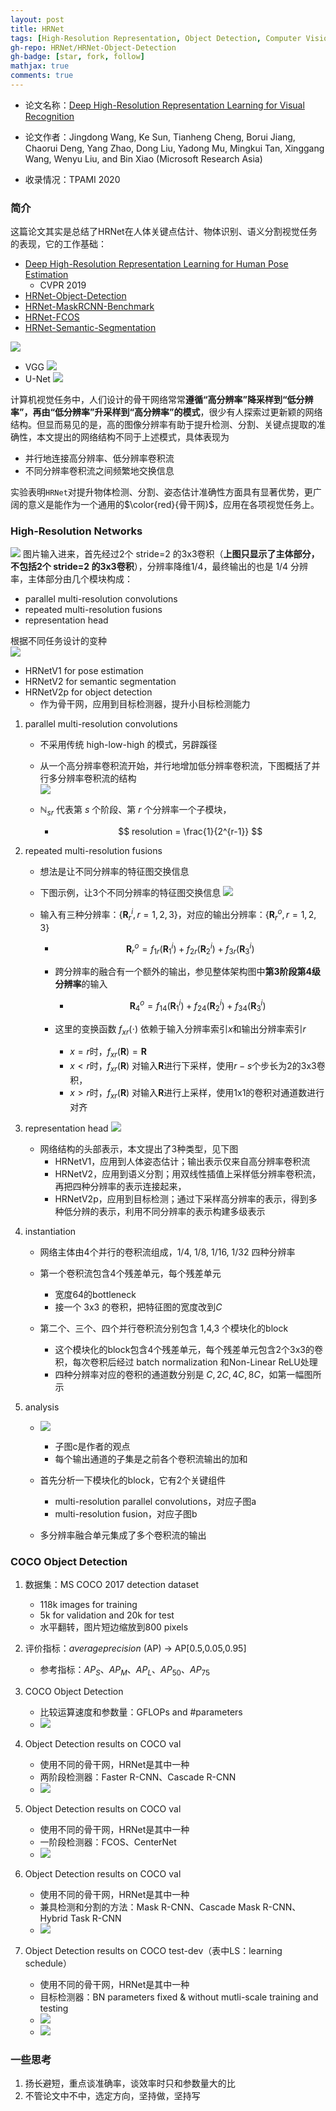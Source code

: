 ```yaml
---
layout: post
title: HRNet
tags: [High-Resolution Representation, Object Detection, Computer Vision]
gh-repo: HRNet/HRNet-Object-Detection
gh-badge: [star, fork, follow]
mathjax: true
comments: true
---
```


* 论文名称：[Deep High-Resolution Representation Learning for Visual Recognition](https://ieeexplore.ieee.org/document/9052469)

- 论文作者：Jingdong Wang, Ke Sun, Tianheng Cheng, Borui Jiang, Chaorui Deng, Yang Zhao, Dong Liu, Yadong Mu, Mingkui Tan, Xinggang Wang, Wenyu Liu, and Bin Xiao (Microsoft Research Asia)

- 收录情况：TPAMI 2020

### 简介
这篇论文其实是总结了HRNet在人体关键点估计、物体识别、语义分割视觉任务的表现，它的工作基础：
* [Deep High-Resolution Representation Learning for Human Pose Estimation](https://arxiv.org/abs/1902.09212)
    - CVPR 2019
* [HRNet-Object-Detection](https://github.com/HRNet/HRNet-Object-Detection)
* [HRNet-MaskRCNN-Benchmark](https://github.com/HRNet/HRNet-MaskRCNN-Benchmark)
* [HRNet-FCOS](https://github.com/HRNet/HRNet-FCOS)
* [HRNet-Semantic-Segmentation](https://github.com/HRNet/HRNet-Semantic-Segmentation)

![](../img/post/hrnet_fig1.png)

* VGG ![](../img/post/vgg_architecture.png)
* U-Net ![](../img/post/unet_architecture.png)

计算机视觉任务中，人们设计的骨干网络常常**遵循“高分辨率”降采样到“低分辨率”，再由“低分辨率”升采样到“高分辨率”的模式**，很少有人探索过更新颖的网络结构。但显而易见的是，高的图像分辨率有助于提升检测、分割、关键点提取的准确性，本文提出的网络结构不同于上述模式，具体表现为

* 并行地连接高分辨率、低分辨率卷积流
* 不同分辨率卷积流之间频繁地交换信息

实验表明`HRNet`对提升物体检测、分割、姿态估计准确性方面具有显著优势，更广阔的意义是能作为一个通用的$\color{red}{骨干网}$，应用在各项视觉任务上。

### High-Resolution Networks

![](../img/post/hrnet_fig2.png)
图片输入进来，首先经过2个 stride=2 的3x3卷积（**上图只显示了主体部分，不包括2个 stride=2 的3x3卷积**），分辨率降维1/4，最终输出的也是 1/4 分辨率，主体部分由几个模块构成：
* parallel multi-resolution convolutions
* repeated multi-resolution fusions
* representation head

根据不同任务设计的变种  
![](../img/post/hrnet_fig4.png)
* HRNetV1 for pose estimation
* HRNetV2 for semantic segmentation
* HRNetV2p for object detection
    - 作为骨干网，应用到目标检测器，提升小目标检测能力


1. parallel multi-resolution convolutions
    - 不采用传统 high-low-high 的模式，另辟蹊径
    - 从一个高分辨率卷积流开始，并行地增加低分辨率卷积流，下图概括了并行多分辨率卷积流的结构  
    ![](../img/post/hrnet_eq1.png)

    - $\mathbb{N}_{sr}$ 代表第 $s$ 个阶段、第 $r$ 个分辨率一个子模块，
        - $$ resolution = \frac{1}{2^{r-1}} $$

2. repeated multi-resolution fusions
    - 想法是让不同分辨率的特征图交换信息
    - 下图示例，让3个不同分辨率的特征图交换信息
    ![](../img/post/hrnet_fig3.png)

    - 输入有三种分辨率：$\{ \textbf{R}_r^i, r=1,2,3 \}$，对应的输出分辨率：$\{ \textbf{R}_r^o, r=1,2,3 \}$
        - $$ \textbf{R}_r^o = f_{1r}(\textbf{R}_1^i) + f_{2r}(\textbf{R}_2^i) + f_{3r}(\textbf{R}_3^i) $$

        - 跨分辨率的融合有一个额外的输出，参见整体架构图中**第3阶段第4级分辨率**的输入
            - $$ \textbf{R}_4^o = f_{14}(\textbf{R}_1^i) + f_{24}(\textbf{R}_2^i) + f_{34}(\textbf{R}_3^i) $$

        - 这里的变换函数 $f_{xr}(\cdot)$ 依赖于输入分辨率索引$x$和输出分辨率索引$r$
            - $x = r$时，$f_{xr}(\textbf{R}) = \textbf{R}$
            - $x \lt r$时，$f_{xr}(\textbf{R})$ 对输入$\textbf{R}$进行下采样，使用$r-s$个步长为2的3x3卷积，
            - $x \gt r$时，$f_{xr}(\textbf{R})$ 对输入$\textbf{R}$进行上采样，使用1x1的卷积对通道数进行对齐

3. representation head
    ![](../img/post/hrnet_fig4.png)
    - 网络结构的头部表示，本文提出了3种类型，见下图
        - HRNetV1，应用到人体姿态估计；输出表示仅来自高分辨率卷积流
        - HRNetV2，应用到语义分割；用双线性插值上采样低分辨率卷积流，再把四种分辨率的表示连接起来，
        - HRNetV2p，应用到目标检测；通过下采样高分辨率的表示，得到多种低分辨的表示，利用不同分辨率的表示构建多级表示

4. instantiation
    - 网络主体由4个并行的卷积流组成，1/4, 1/8, 1/16, 1/32 四种分辨率
    - 第一个卷积流包含4个残差单元，每个残差单元
        - 宽度64的bottleneck
        - 接一个 3x3 的卷积，把特征图的宽度改到$C$

    - 第二个、三个、四个并行卷积流分别包含 1,4,3 个模块化的block
        - 这个模块化的block包含4个残差单元，每个残差单元包含2个3x3的卷积，每次卷积后经过 batch normalization 和Non-Linear ReLU处理
        - 四种分辨率对应的卷积的通道数分别是 $C, 2C, 4C, 8C$，如第一幅图所示

5. analysis
    - ![](../img/post/hrnet_fig5.png)
        - 子图c是作者的观点
        - 每个输出通道的子集是之前各个卷积流输出的加和

    - 首先分析一下模块化的block，它有2个关键组件
        - multi-resolution parallel convolutions，对应子图a 
        - multi-resolution fusion，对应子图b

    - 多分辨率融合单元集成了多个卷积流的输出
    
### COCO Object Detection
1. 数据集：MS COCO 2017 detection dataset
    - 118k images for training
    - 5k for validation and 20k for test
    - 水平翻转，图片短边缩放到800 pixels

2. 评价指标：$average precision$ (AP) $\rightarrow$ AP[0.5,0.05,0.95]
    - 参考指标：$AP_S$、$AP_M$、$AP_L$、$AP_{50}$、$AP_{75}$

2. COCO Object Detection
    - 比较运算速度和参数量：GFLOPs and #parameters
    * ![](../img/post/hrnet_tab7.png)

3. Object Detection results on COCO val
    - 使用不同的骨干网，HRNet是其中一种
    - 两阶段检测器：Faster R-CNN、Cascade R-CNN
    * ![](../img/post/hrnet_tab8.png)

4. Object Detection results on COCO val
    * 使用不同的骨干网，HRNet是其中一种
    * 一阶段检测器：FCOS、CenterNet
    * ![](../img/post/hrnet_tab9.png)

5. Object Detection results on COCO val
    - 使用不同的骨干网，HRNet是其中一种
    - 兼具检测和分割的方法：Mask R-CNN、Cascade Mask R-CNN、Hybrid Task R-CNN
    * ![](../img/post/hrnet_tab10.png)

6. Object Detection results on COCO test-dev（表中LS：learning schedule）
    - 使用不同的骨干网，HRNet是其中一种
    - 目标检测器：BN parameters fixed & without mutli-scale training and testing
    * ![](../img/post/hrnet_tab11_1.png)
    * ![](../img/post/hrnet_tab11_2.png)

### 一些思考
1. 扬长避短，重点谈准确率，谈效率时只和参数量大的比
2. 不管论文中不中，选定方向，坚持做，坚持写